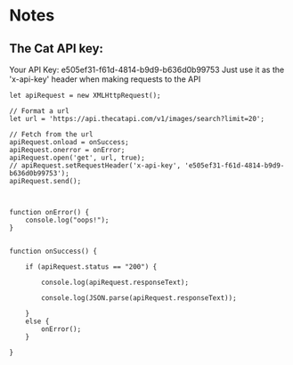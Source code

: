 # Notes

## The Cat API key:

Your API Key: e505ef31-f61d-4814-b9d9-b636d0b99753
Just use it as the 'x-api-key' header when making requests to the API





    let apiRequest = new XMLHttpRequest();

    // Format a url
    let url = 'https://api.thecatapi.com/v1/images/search?limit=20';

    // Fetch from the url
    apiRequest.onload = onSuccess;
    apiRequest.onerror = onError;
    apiRequest.open('get', url, true);
    // apiRequest.setRequestHeader('x-api-key', 'e505ef31-f61d-4814-b9d9-b636d0b99753');
    apiRequest.send();



    function onError() {
        console.log("oops!");
    }


    function onSuccess() {

        if (apiRequest.status == "200") {

            console.log(apiRequest.responseText);

            console.log(JSON.parse(apiRequest.responseText));

        }
        else {
            onError();
        }

    }
